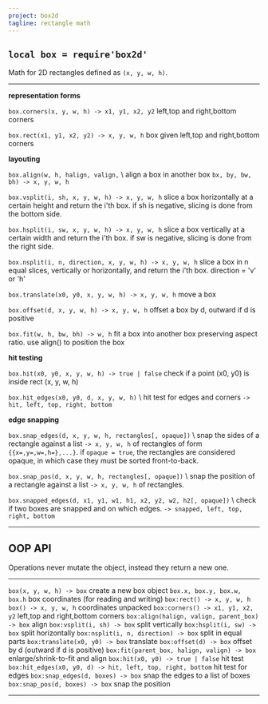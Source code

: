 ```yaml
---
project: box2d
tagline: rectangle math
---
```


## `local box = require'box2d'`

Math for 2D rectangles defined as `(x, y, w, h)`.

-------------------------------------------------------------------- -----------------------------------------------------
**representation forms**

`box.corners(x, y, w, h) -> x1, y1, x2, y2`                          left,top and right,bottom corners

`box.rect(x1, y1, x2, y2) -> x, y, w, h`                             box given left,top and right,bottom corners

**layouting**

`box.align(w, h, halign, valign,` \                                  align a box in another box
`bx, by, bw, bh) -> x, y, w, h`

`box.vsplit(i, sh, x, y, w, h) -> x, y, w, h`                        slice a box horizontally at a certain height
																							and return the i'th box. if sh is negative,
																							slicing is done from the bottom side.

`box.hsplit(i, sw, x, y, w, h) -> x, y, w, h`                        slice a box vertically at a certain width and
																							return the i'th box. if sw is negative,
																							slicing is done from the right side.

`box.nsplit(i, n, direction, x, y, w, h) -> x, y, w, h`              slice a box in n equal slices, vertically
																							or horizontally, and return the i'th box.
																							direction = 'v' or 'h'

`box.translate(x0, y0, x, y, w, h) -> x, y, w, h`                    move a box

`box.offset(d, x, y, w, h) -> x, y, w, h`                            offset a box by d, outward if d is positive

`box.fit(w, h, bw, bh) -> w, h`                                      fit a box into another box preserving aspect ratio.
																							use align() to position the box

**hit testing**

`box.hit(x0, y0, x, y, w, h) -> true | false`                        check if a point (x0, y0) is inside rect (x, y, w, h)

`box.hit_edges(x0, y0, d, x, y, w, h)` \                             hit test for edges and corners
`-> hit, left, top, right, bottom`

**edge snapping**

`box.snap_edges(d, x, y, w, h, rectangles[, opaque])` \              snap the sides of a rectangle against a list
`-> x, y, w, h`                                                      of rectangles of form `{{x=,y=,w=,h=},...}`.
																							if `opaque = true`, the rectangles are considered
																							opaque, in which case they must be sorted
																							front-to-back.

`box.snap_pos(d, x, y, w, h, rectangles[, opaque])` \                snap the position of a rectangle against a list
`-> x, y, w, h`                                                      of rectangles.


`box.snapped_edges(d, x1, y1, w1, h1, x2, y2, w2, h2[, opaque])` \   check if two boxes are snapped and on which edges.
`-> snapped, left, top, right, bottom`

-------------------------------------------------------------------- -----------------------------------------------------

## OOP API

Operations never mutate the object, instead they return a new one.

-------------------------------------------------------------------- -----------------------------------------------------
`box(x, y, w, h) -> box`                                             create a new box object
`box.x, box.y, box.w, box.h`                                         box coordinates (for reading and writing)
`box:rect() -> x, y, w, h` <br> `box() -> x, y, w, h`                coordinates unpacked
`box:corners() -> x1, y1, x2, y2`                                    left,top and right,bottom corners
`box:align(halign, valign, parent_box) -> box`                       align
`box:vsplit(i, sh) -> box`                                           split vertically
`box:hsplit(i, sw) -> box`                                           split horizontally
`box:nsplit(i, n, direction) -> box`                                 split in equal parts
`box:translate(x0, y0) -> box`                                       translate
`box:offset(d) -> box`                                               offset by d (outward if d is positive)
`box:fit(parent_box, halign, valign) -> box`                         enlarge/shrink-to-fit and align
`box:hit(x0, y0) -> true | false`                                    hit test
`box:hit_edges(x0, y0, d) -> hit, left, top, right, bottom`          hit test for edges
`box:snap_edges(d, boxes) -> box`                                    snap the edges to a list of boxes
`box:snap_pos(d, boxes) -> box`                                      snap the position
-------------------------------------------------------------------- -----------------------------------------------------
